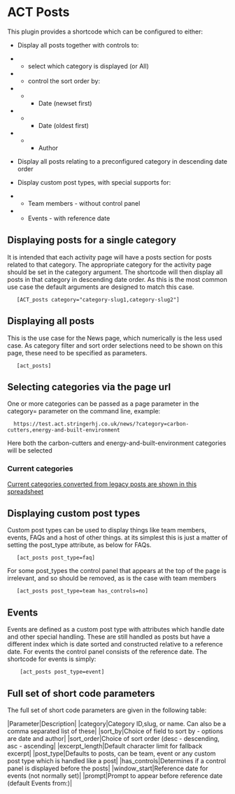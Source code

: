 # ACT Posts

This plugin provides a shortcode which can be configured to either:

+ Display all posts together with controls to:
+ + select which category is displayed (or All)
+ + control the sort order by:
+ + + Date (newset first)
+ + + Date (oldest first)
+ + + Author

+ Display all posts relating to a preconfigured category in descending date order
+ Display custom post types, with special supports for:
+ + Team members - without control panel
+ + Events - with reference date

## Displaying posts for a single category
It is intended that each activity page will have a posts section for posts related to that category.
The appropriate category for the activity page should be set in the category argument.
The shortcode will then display all posts in that category in descending date order.
As this is the most common use case the default arguments are designed to match this case.
```
   [ACT_posts category="category-slug1,category-slug2"]
```

## Displaying all posts

This is the use case for the News page, which numerically is the less used case.
As category filter and sort order selections need to be shown on this page, these need to be specified as parameters.

```
   [act_posts]
```

## Selecting categories via the page url
One or more categories can be passed as a page parameter in the category= parameter on the command line,
            example:
```
  https://test.act.stringerhj.co.uk/news/?category=carbon-cutters,energy-and-built-environment
```
Here both the carbon-cutters and energy-and-built-environment categories will be selected</p>

### Current categories

[Current categories converted from legacy posts are shown in this spreadsheet](https://sites.stringerhj.co.uk/ACT/WP_plugins/category_mapping.xlsx) 

## Displaying custom post types
Custom post types can be used to display things like team members, events, FAQs and a host of other things.
at its simplest this is just a matter of setting the post_type attribute, as below for FAQs.
```
   [act_posts post_type=faq]
```
For some post_types the control panel that appears at the top of the page is irrelevant, and so should be removed, as is the case with team members
```
   [act_posts post_type=team has_controls=no]
```

## Events

Events are defined as a custom post type with attributes which handle date and other special handling. 
These are still handled as posts but have a different index which is date sorted and constructed relative to a reference date.
For events the control panel consists of the reference date. The shortcode for events is simply:
```
    [act_posts post_type=event]
```

## Full set of short code parameters

The full set of short code parameters are given in the following table:

|Parameter|Description|
|category|Category ID,slug, or name. Can also be a comma separated list of these|
|sort_by|Choice of field to sort by - options are date and author|
|sort_order|Choice of sort order (desc - descending, asc - ascending|
|excerpt_length|Default character limit for fallback excerpt|
|post_type|Defaults to posts, can be team, event or any custom post type which is handled like a post|
|has_controls|Determines if a control panel is displayed before the posts|
|window_start|Reference date for events (not normally set)|
|prompt|Prompt to appear before reference date (default Events from:)|
